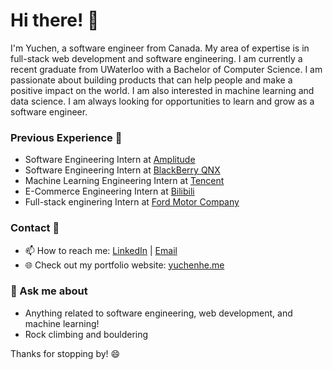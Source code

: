 # Hi there! 👋

I'm Yuchen, a software engineer from Canada. My area of expertise is in full-stack web development and software engineering. I am currently a recent graduate from UWaterloo with a Bachelor of Computer Science. I am passionate about building products that can help people and make a positive impact on the world. I am also interested in machine learning and data science. I am always looking for opportunities to learn and grow as a software engineer.


### Previous Experience 🎒
- Software Engineering Intern at [Amplitude](https://amplitude.com/)
- Software Engineering Intern at [BlackBerry QNX](https://blackberry.qnx.com/en)
- Machine Learning Engineering Intern at [Tencent](https://www.tencent.com/)
- E-Commerce Engineering Intern at [Bilibili](https://www.bilibili.com/)
- Full-stack enginering Intern at [Ford Motor Company](https://www.ford.ca/)

### Contact 📝
- 📫 How to reach me: [LinkedIn](https://www.linkedin.com/in/yu-chen-he/) | [Email](mailto:yc4he@uwaterloo.ca) 
- 🌐 Check out my portfolio website: [yuchenhe.me](https://yuchenhe.me)

### 💬 Ask me about 
- Anything related to software engineering, web development, and machine learning!
- Rock climbing and bouldering

Thanks for stopping by! 😄

<!--
**yifeiz/yifeiz** is a ✨ _special_ ✨ repository because its `README.md` (this file) appears on your GitHub profile.

Here are some ideas to get you started:

- 🔭 I’m currently working on ...
- 🌱 I’m currently learning ...
- 👯 I’m looking to collaborate on ...
- 🤔 I’m looking for help with ...
- 💬 Ask me about ...
- 📫 How to reach me: ...
- 😄 Pronouns: ...
- ⚡ Fun fact: ...
-->
